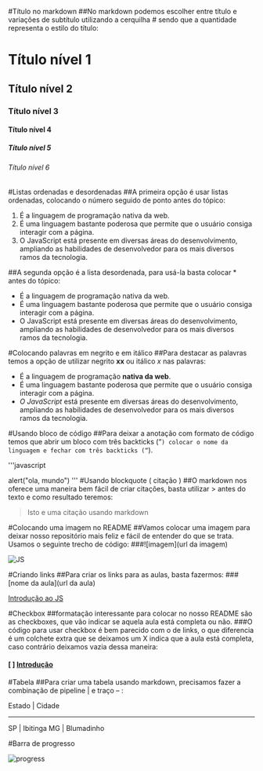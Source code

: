 #Título no markdown
##No markdown podemos escolher entre título e variações de subtítulo utilizando a cerquilha # sendo que a quantidade representa o estilo do título:

# Título nível 1
## Título nível 2
### Título nível 3
#### Título nível 4
##### Título nível 5
###### Título nível 6

#Listas ordenadas e desordenadas
##A primeira opção é usar listas ordenadas, colocando o número seguido de ponto antes do tópico:

1. É a linguagem de programação nativa da web.
2. É uma linguagem bastante poderosa que permite que o usuário consiga interagir com a página.
3. O JavaScript está presente em diversas áreas do desenvolvimento, ampliando as habilidades de desenvolvedor para os mais diversos ramos da tecnologia.

##A segunda opção é a lista desordenada, para usá-la basta colocar * antes do tópico:

* É a linguagem de programação nativa da web.
* É uma linguagem bastante poderosa que permite que o usuário consiga interagir com a página.
* O JavaScript está presente em diversas áreas do desenvolvimento, ampliando as habilidades de desenvolvedor para os mais diversos ramos da tecnologia.

#Colocando palavras em negrito e em itálico
##Para destacar as palavras temos a opção de utilizar negrito **xx** ou itálico *x* nas palavras:

* É a linguagem de programação **nativa da web**.
* É uma linguagem bastante poderosa que permite que o usuário consiga interagir com a página.
* *O JavaScript* está presente em diversas áreas do desenvolvimento, ampliando as habilidades de desenvolvedor para os mais diversos ramos da tecnologia.

#Usando bloco de código
##Para deixar a anotação com formato de código temos que abrir um bloco com três backticks (“`) colocar o nome da linguagem e fechar com três backticks (“`).

'''javascript

alert("ola, mundo")
'''
#Usando blockquote ( citação )
##O markdown nos oferece uma maneira bem fácil de criar citações, basta utilizar > antes do texto e como resultado teremos:

>Isto e uma citação usando markdown

#Colocando uma imagem no README 
##Vamos colocar uma imagem para deixar nosso repositório mais feliz e fácil de entender do que se trata. Usamos o seguinte trecho de código:
###![imagem](url da imagem)

![JS](https://seeklogo.com/images/J/javascript-logo-E967E87D74-seeklogo.com.png)

#Criando links
##Para criar os links para as aulas, basta fazermos: 
###[nome da aula](url da aula)

[Introdução ao JS](https://cursos.alura.com.br/course/javascript-programando-na-linguagem-web)

#Checkbox
##formatação interessante para colocar no nosso README são as checkboxes, que vão indicar se aquela aula está completa ou não.
###O código para usar checkbox é bem parecido com o de links, o que diferencia é um colchete extra que se deixamos um X indica que a aula está completa, caso contrário deixamos vazia dessa maneira:

#### [ ] [Introdução](https://github.com/felipedotcom/Notes/blob/master/Introducao.md)

#Tabela
##Para criar uma tabela usando markdown, precisamos fazer a combinação de pipeline | e  traço – :

Estado | Cidade
-----	 -----

SP     | Ibitinga
MG     | Blumadinho


#Barra de progresso

![progress](http://progressd.io/bar/86?=completed "progress")





